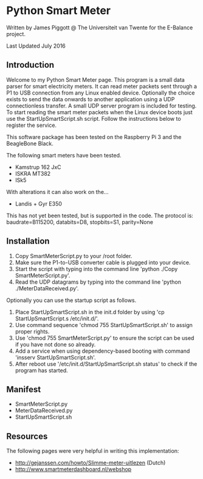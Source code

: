 # Python Smart Meter
Written by James Piggott @ The Universiteit van Twente for the E-Balance project.

Last Updated July 2016

## Introduction
Welcome to my Python Smart Meter page. This program is a small data parser for smart electricity meters. It can read meter packets sent through a P1 to USB connection from any Linux enabled device.
Optionally the choice exists to send the data onwards to another application using a UDP connectionless transfer. A small UDP server program is included for testing. 
To start reading the smart meter packets when the Linux device boots just use the StartUpSmartScript.sh script. Follow the instructions below to register the service.

This software package has been tested on the Raspberry Pi 3 and the BeagleBone Black.

The following smart meters have been tested.
- Kamstrup 162 JxC
- ISKRA MT382
- ISk5

With alterations it can also work on the...
- Landis + Gyr E350

This has not yet been tested, but is supported in the code. The protocol is:
baudrate=B115200, databits=D8, stopbits=S1, parity=None

## Installation
1. Copy SmartMeterScript.py to your /root folder.
2. Make sure the P1-to-USB converter cable is plugged into your device.
3. Start the script with typing into the command line 'python ./Copy SmartMeterScript.py'.
4. Read the UDP datagrams by typing into the command line 'python ./MeterDataReceived.py'.

Optionally you can use the startup script as follows.

1. Place StartUpSmartScript.sh in the init.d folder by using 'cp StartUpSmartScript.s /etc/init.d/'.
2. Use command sequence 'chmod 755 StartUpSmartScript.sh' to assign proper rights.
3. Use 'chmod 755 SmartMeterScript.py' to ensure the script can be used if you have not done so already.
4. Add a service when using dependency-based booting with command 'insserv StartUpSmartScript.sh'.
5. After reboot use '/etc/init.d/StartUpSmartScript.sh status' to check if the program has started.

## Manifest
- SmartMeterScript.py
- MeterDataReceived.py
- StartUpSmartScript.sh

## Resources

The following pages were very helpful in writing this implementation:

- http://gejanssen.com/howto/Slimme-meter-uitlezen (Dutch)
- http://www.smartmeterdashboard.nl/webshop
